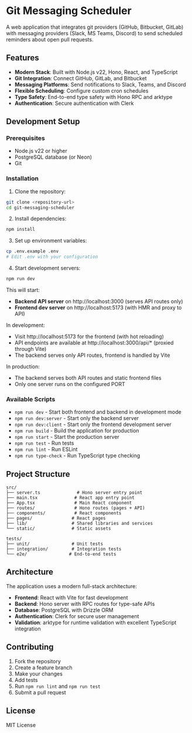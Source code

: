 # Git Messaging Scheduler

A web application that integrates git providers (GitHub, Bitbucket, GitLab) with messaging providers (Slack, MS Teams, Discord) to send scheduled reminders about open pull requests.

## Features

- **Modern Stack**: Built with Node.js v22, Hono, React, and TypeScript
- **Git Integration**: Connect GitHub, GitLab, and Bitbucket
- **Messaging Platforms**: Send notifications to Slack, Teams, and Discord
- **Flexible Scheduling**: Configure custom cron schedules
- **Type Safety**: End-to-end type safety with Hono RPC and arktype
- **Authentication**: Secure authentication with Clerk

## Development Setup

### Prerequisites

- Node.js v22 or higher
- PostgreSQL database (or Neon)
- Git

### Installation

1. Clone the repository:

```bash
git clone <repository-url>
cd git-messaging-scheduler
```

2. Install dependencies:

```bash
npm install
```

3. Set up environment variables:

```bash
cp .env.example .env
# Edit .env with your configuration
```

4. Start development servers:

```bash
npm run dev
```

This will start:

- **Backend API server** on http://localhost:3000 (serves API routes only)
- **Frontend dev server** on http://localhost:5173 (with HMR and proxy to API)

In development:

- Visit http://localhost:5173 for the frontend (with hot reloading)
- API endpoints are available at http://localhost:3000/api/\* (proxied through Vite)
- The backend serves only API routes, frontend is handled by Vite

In production:

- The backend serves both API routes and static frontend files
- Only one server runs on the configured PORT

### Available Scripts

- `npm run dev` - Start both frontend and backend in development mode
- `npm run dev:server` - Start only the backend server
- `npm run dev:client` - Start only the frontend development server
- `npm run build` - Build the application for production
- `npm run start` - Start the production server
- `npm run test` - Run tests
- `npm run lint` - Run ESLint
- `npm run type-check` - Run TypeScript type checking

## Project Structure

```
src/
├── server.ts              # Hono server entry point
├── main.tsx              # React app entry point
├── App.tsx               # Main React component
├── routes/               # Hono routes (pages + API)
├── components/           # React components
├── pages/               # React pages
├── lib/                 # Shared libraries and services
└── static/              # Static assets

tests/
├── unit/                # Unit tests
├── integration/         # Integration tests
└── e2e/                # End-to-end tests
```

## Architecture

The application uses a modern full-stack architecture:

- **Frontend**: React with Vite for fast development
- **Backend**: Hono server with RPC routes for type-safe APIs
- **Database**: PostgreSQL with Drizzle ORM
- **Authentication**: Clerk for secure user management
- **Validation**: arktype for runtime validation with excellent TypeScript integration

## Contributing

1. Fork the repository
2. Create a feature branch
3. Make your changes
4. Add tests
5. Run `npm run lint` and `npm run test`
6. Submit a pull request

## License

MIT License
